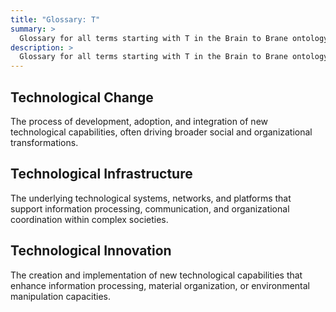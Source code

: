 ```yaml
---
title: "Glossary: T"
summary: >
  Glossary for all terms starting with T in the Brain to Brane ontology framework
description: >
  Glossary for all terms starting with T in the Brain to Brane ontology framework
---
```


## Technological Change

The process of development, adoption, and integration of new technological capabilities, often driving broader social and organizational transformations.

## Technological Infrastructure

The underlying technological systems, networks, and platforms that support information processing, communication, and organizational coordination within complex societies.

## Technological Innovation

The creation and implementation of new technological capabilities that enhance information processing, material organization, or environmental manipulation capacities.
